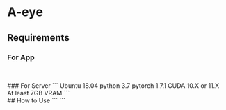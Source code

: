 # A-eye

## Requirements
### For App
```
```
<br />
### For Server
```
Ubuntu 18.04 
python 3.7
pytorch 1.7.1 
CUDA 10.X or 11.X
At least 7GB VRAM
```
<br />
## How to Use
```
```
